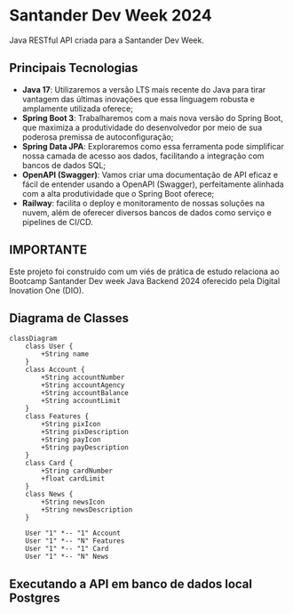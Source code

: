 # Santander Dev Week 2024

Java RESTful API criada para a Santander Dev Week.

## Principais Tecnologias
 - **Java 17**: Utilizaremos a versão LTS mais recente do Java para tirar vantagem das últimas inovações que essa linguagem robusta e amplamente utilizada oferece;
 - **Spring Boot 3**: Trabalharemos com a mais nova versão do Spring Boot, que maximiza a produtividade do desenvolvedor por meio de sua poderosa premissa de autoconfiguração;
 - **Spring Data JPA**: Exploraremos como essa ferramenta pode simplificar nossa camada de acesso aos dados, facilitando a integração com bancos de dados SQL;
 - **OpenAPI (Swagger)**: Vamos criar uma documentação de API eficaz e fácil de entender usando a OpenAPI (Swagger), perfeitamente alinhada com a alta produtividade que o Spring Boot oferece;
 - **Railway**: facilita o deploy e monitoramento de nossas soluções na nuvem, além de oferecer diversos bancos de dados como serviço e pipelines de CI/CD.

## IMPORTANTE
Este projeto foi construído com um viés de prática de estudo relaciona ao Bootcamp Santander Dev week Java Backend 2024 oferecido pela Digital Inovation One (DIO).

## Diagrama de Classes
```mermaid
classDiagram
    class User {
        +String name
    }
    class Account {
        +String accountNumber
        +String accountAgency
        +String accountBalance
        +String accountLimit
    }
    class Features {
        +String pixIcon
        +String pixDescription
        +String payIcon
        +String payDescription
    }
    class Card {
        +String cardNumber
        +float cardLimit
    }
    class News {
        +String newsIcon
        +String newsDescription
    }

    User "1" *-- "1" Account
    User "1" *-- "N" Features
    User "1" *-- "1" Card
    User "1" *-- "N" News
```
## Executando a API em banco de dados local Postgres
